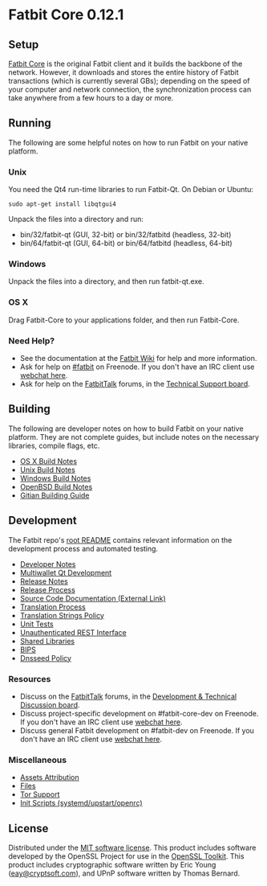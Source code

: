 Fatbit Core 0.12.1
=====================

Setup
---------------------
[Fatbit Core](http://fatbit.org/en/download) is the original Fatbit client and it builds the backbone of the network. However, it downloads and stores the entire history of Fatbit transactions (which is currently several GBs); depending on the speed of your computer and network connection, the synchronization process can take anywhere from a few hours to a day or more.

Running
---------------------
The following are some helpful notes on how to run Fatbit on your native platform.

### Unix

You need the Qt4 run-time libraries to run Fatbit-Qt. On Debian or Ubuntu:

	sudo apt-get install libqtgui4

Unpack the files into a directory and run:

- bin/32/fatbit-qt (GUI, 32-bit) or bin/32/fatbitd (headless, 32-bit)
- bin/64/fatbit-qt (GUI, 64-bit) or bin/64/fatbitd (headless, 64-bit)



### Windows

Unpack the files into a directory, and then run fatbit-qt.exe.

### OS X

Drag Fatbit-Core to your applications folder, and then run Fatbit-Core.

### Need Help?

* See the documentation at the [Fatbit Wiki](https://en.fatbit.it/wiki/Main_Page)
for help and more information.
* Ask for help on [#fatbit](http://webchat.freenode.net?channels=fatbit) on Freenode. If you don't have an IRC client use [webchat here](http://webchat.freenode.net?channels=fatbit).
* Ask for help on the [FatbitTalk](https://fatbittalk.org/) forums, in the [Technical Support board](https://fatbittalk.org/index.php?board=4.0).

Building
---------------------
The following are developer notes on how to build Fatbit on your native platform. They are not complete guides, but include notes on the necessary libraries, compile flags, etc.

- [OS X Build Notes](build-osx.md)
- [Unix Build Notes](build-unix.md)
- [Windows Build Notes](build-windows.md)
- [OpenBSD Build Notes](build-openbsd.md)
- [Gitian Building Guide](gitian-building.md)

Development
---------------------
The Fatbit repo's [root README](/README.md) contains relevant information on the development process and automated testing.

- [Developer Notes](developer-notes.md)
- [Multiwallet Qt Development](multiwallet-qt.md)
- [Release Notes](release-notes.md)
- [Release Process](release-process.md)
- [Source Code Documentation (External Link)](https://dev.visucore.com/fatbit/doxygen/)
- [Translation Process](translation_process.md)
- [Translation Strings Policy](translation_strings_policy.md)
- [Unit Tests](unit-tests.md)
- [Unauthenticated REST Interface](REST-interface.md)
- [Shared Libraries](shared-libraries.md)
- [BIPS](bips.md)
- [Dnsseed Policy](dnsseed-policy.md)

### Resources
* Discuss on the [FatbitTalk](https://fatbittalk.org/) forums, in the [Development & Technical Discussion board](https://fatbittalk.org/index.php?board=6.0).
* Discuss project-specific development on #fatbit-core-dev on Freenode. If you don't have an IRC client use [webchat here](http://webchat.freenode.net/?channels=fatbit-core-dev).
* Discuss general Fatbit development on #fatbit-dev on Freenode. If you don't have an IRC client use [webchat here](http://webchat.freenode.net/?channels=fatbit-dev).

### Miscellaneous
- [Assets Attribution](assets-attribution.md)
- [Files](files.md)
- [Tor Support](tor.md)
- [Init Scripts (systemd/upstart/openrc)](init.md)

License
---------------------
Distributed under the [MIT software license](http://www.opensource.org/licenses/mit-license.php).
This product includes software developed by the OpenSSL Project for use in the [OpenSSL Toolkit](https://www.openssl.org/). This product includes
cryptographic software written by Eric Young ([eay@cryptsoft.com](mailto:eay@cryptsoft.com)), and UPnP software written by Thomas Bernard.
